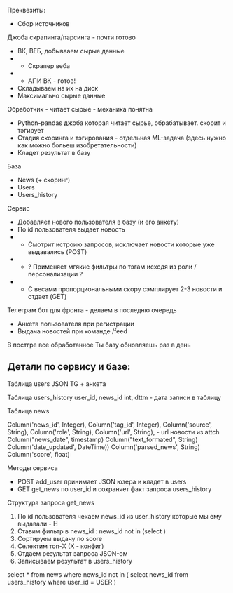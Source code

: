 
Преквезиты:
- Сбор источников

Джоба скрапинга/парсинга - почти готово
- ВК, ВЕБ, добывааем сырые данные
- - Скрапер веба
- - АПИ ВК - готов!
- Складываем на их на диск
- Максимально сырые данные

Обработчик - читает сырые  - механика понятна
- Python-pandas джоба которая читает сырье, обрабатывает. скорит и тэгирует
- Стадия скоринга и тэгирования - отдельная ML-задача (здесь нужно как можно больеш изобретательности)
- Кладет результат в базу

База
- News (+ скоринг)
- Users
- Users_history

Сервис
- Добавляет нового пользователя в базу (и его анкету)
- По id пользователя выдает новость
- - Смотрит истроию запросов, исключает новости которые уже выдавались (POST)
- - ? Применяет мгякие фильтры по тэгам исходя из роли / персонализации ?
- - С весами пропорциональными скору сэмплирует 2-3 новости и отдает (GET)


Телеграм бот для фронта - делаем в последню очередь
- Анкета пользователя при регистрации
- Выдача новостей при команде /feed


В постгре все обработанное 
Ты базу обновляешь раз в день


## Детали по сервису и базе:

Таблица users
JSON TG + анкета

Таблица users_history
user_id, news_id int, dttm - дата записи в таблицу

Таблица news

Column('news_id', Integer),
Column('tag_id', Integer),
Column('source', String),
Column('role', String),
Column('url', String), - url новости из attch
Column("news_date", timestamp)
Column("text_formated", String)
Column('date_updated', DateTime))
Column('parsed_news', String)
Column('score', float)

Методы сервиса

- POST add_user принимает JSON юзера и кладет в users
- GET get_news по user_id и сохраняет факт запроса users_history

Структура запроса get_news

1) По id пользователя чекаем news_id из user_history которые мы ему выдавали - H
2) Ставим фильтр в news_id : news_id not in (select )
3) Сортируем выдачу по score
4) Селектим топ-X (X - конфиг)
5) Отдаем результат запроса JSON-ом
6) Записываем результат в users_history

select *
from news
where news_id not in (
    select news_id from users_history where user_id = USER
)